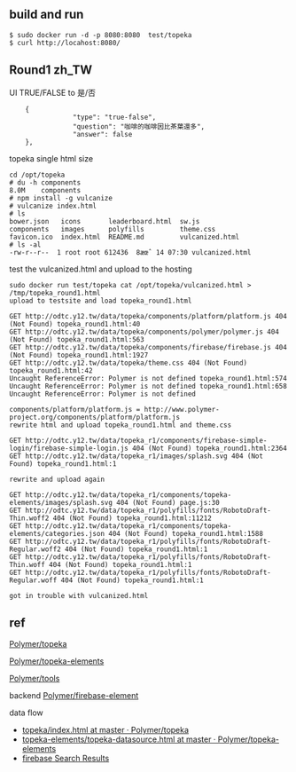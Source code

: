 ## build and run

```
$ sudo docker run -d -p 8080:8080  test/topeka
$ curl http://locahost:8080/
```

## Round1 zh_TW

UI TRUE/FALSE to 是/否
```
    {
                "type": "true-false",
                "question": "咖啡的咖啡因比茶葉還多",
                "answer": false
    },
```

topeka single html size

```
cd /opt/topeka
# du -h components
8.0M    components
# npm install -g vulcanize
# vulcanize index.html
# ls
bower.json   icons       leaderboard.html  sw.js
components   images      polyfills         theme.css
favicon.ico  index.html  README.md         vulcanized.html
# ls -al
-rw-r--r--  1 root root 612436  8æœˆ 14 07:30 vulcanized.html
```

test the vulcanized.html and upload to the hosting 
```
sudo docker run test/topeka cat /opt/topeka/vulcanized.html > /tmp/topeka_round1.html
upload to testsite and load topeka_round1.html

GET http://odtc.y12.tw/data/topeka/components/platform/platform.js 404 (Not Found) topeka_round1.html:40
GET http://odtc.y12.tw/data/topeka/components/polymer/polymer.js 404 (Not Found) topeka_round1.html:563
GET http://odtc.y12.tw/data/topeka/components/firebase/firebase.js 404 (Not Found) topeka_round1.html:1927
GET http://odtc.y12.tw/data/topeka/theme.css 404 (Not Found) topeka_round1.html:42
Uncaught ReferenceError: Polymer is not defined topeka_round1.html:574
Uncaught ReferenceError: Polymer is not defined topeka_round1.html:658
Uncaught ReferenceError: Polymer is not defined 

components/platform/platform.js = http://www.polymer-project.org/components/platform/platform.js
rewrite html and upload topeka_round1.html and theme.css

GET http://odtc.y12.tw/data/topeka_r1/components/firebase-simple-login/firebase-simple-login.js 404 (Not Found) topeka_round1.html:2364
GET http://odtc.y12.tw/data/topeka_r1/images/splash.svg 404 (Not Found) topeka_round1.html:1

rewrite and upload again

GET http://odtc.y12.tw/data/topeka_r1/components/topeka-elements/images/splash.svg 404 (Not Found) page.js:30
GET http://odtc.y12.tw/data/topeka_r1/polyfills/fonts/RobotoDraft-Thin.woff2 404 (Not Found) topeka_round1.html:11212
GET http://odtc.y12.tw/data/topeka_r1/components/topeka-elements/categories.json 404 (Not Found) topeka_round1.html:1588
GET http://odtc.y12.tw/data/topeka_r1/polyfills/fonts/RobotoDraft-Regular.woff2 404 (Not Found) topeka_round1.html:1
GET http://odtc.y12.tw/data/topeka_r1/polyfills/fonts/RobotoDraft-Thin.woff 404 (Not Found) topeka_round1.html:1
GET http://odtc.y12.tw/data/topeka_r1/polyfills/fonts/RobotoDraft-Regular.woff 404 (Not Found) topeka_round1.html:1

got in trouble with vulcanized.html
```


## ref

[Polymer/topeka](https://github.com/Polymer/topeka)

[Polymer/topeka-elements](https://github.com/Polymer/topeka-elements)

[Polymer/tools](https://github.com/Polymer/tools)

backend [Polymer/firebase-element](https://github.com/Polymer/firebase-element)

data flow

* [topeka/index.html at master · Polymer/topeka](https://github.com/Polymer/topeka/blob/master/index.html)
* [topeka-elements/topeka-datasource.html at master · Polymer/topeka-elements](https://github.com/Polymer/topeka-elements/blob/master/topeka-datasource.html)
* [firebase Search Results](https://github.com/Polymer/topeka-elements/search?q=firebase-element)